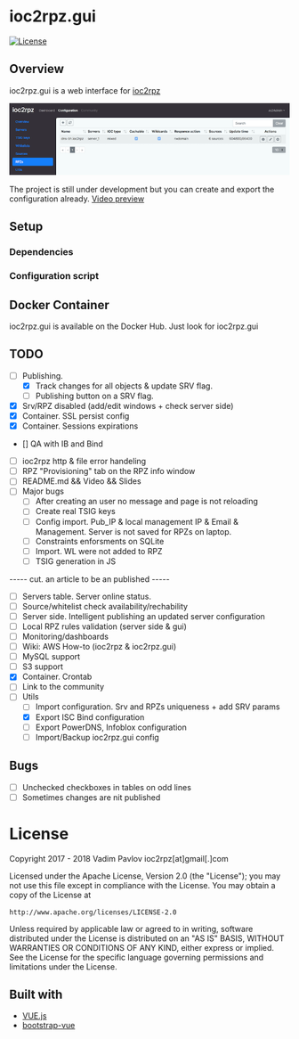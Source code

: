 # ioc2rpz.gui
[![License](https://img.shields.io/badge/License-Apache%202.0-blue.svg)](https://opensource.org/licenses/Apache-2.0)  

## Overview
ioc2rpz.gui is a web interface for [ioc2rpz](https://github.com/Homas/ioc2rpz)

<p align="center"><img src="https://github.com/Homas/ioc2rpz.gui/blob/master/ioc2rpz.gui.png"></p>

The project is still under development but you can create and export the configuration already.
[Video preview](https://youtu.be/rFhmmGy-MSs)

## Setup
### Dependencies
### Configuration script

## Docker Container
ioc2rpz.gui is available on the Docker Hub. Just look for ioc2rpz.gui 



## TODO
- [ ] Publishing.
    - [x] Track changes for all objects & update SRV flag.
    - [ ] Publishing button on a SRV flag.
- [x] Srv/RPZ disabled (add/edit windows + check server side)
- [x] Container. SSL persist config
- [x] Container. Sessions expirations
- [\] QA with IB and Bind
- [ ] ioc2rpz http & file error handeling
- [ ] RPZ "Provisioning" tab on the RPZ info window
- [ ] README.md && Video && Slides
- [ ] Major bugs
    - [ ] After creating an user no message and page is not reloading
    - [ ] Create real TSIG keys
    - [ ] Config import. Pub_IP & local management IP & Email & Management. Server is not saved for RPZs on laptop.
    - [ ] Constraints enforsments on SQLite
    - [ ] Import. WL were not added to RPZ
    - [ ] TSIG generation in JS

----- cut. an article to be an published -----
- [ ] Servers table. Server online status.
- [ ] Source/whitelist check availability/rechability
- [ ] Server side. Intelligent publishing an updated server configuration
- [ ] Local RPZ rules validation (server side & gui)
- [ ] Monitoring/dashboards
- [ ] Wiki: AWS How-to (ioc2rpz & ioc2rpz.gui)
- [ ] MySQL support
- [ ] S3 support
- [x] Container. Crontab
- [ ] Link to the community
- [ ] Utils
    - [ ] Import configuration. Srv and RPZs uniqueness + add SRV params
    - [x] Export ISC Bind configuration
    - [ ] Export PowerDNS, Infoblox configuration
    - [ ] Import/Backup ioc2rpz.gui config

## Bugs
- [ ] Unchecked checkboxes in tables on odd lines
- [ ] Sometimes changes are nit published

# License
Copyright 2017 - 2018 Vadim Pavlov ioc2rpz[at]gmail[.]com

Licensed under the Apache License, Version 2.0 (the "License"); you may not use this file except in compliance with the License.
You may obtain a copy of the License at  
  
    http://www.apache.org/licenses/LICENSE-2.0  
  
Unless required by applicable law or agreed to in writing, software distributed under the License is distributed on an "AS IS" BASIS, WITHOUT WARRANTIES OR CONDITIONS OF ANY KIND, either express or implied. See the License for the specific language governing permissions and limitations under the License.

## Built with
- [VUE.js](https://vuejs.org/)
- [bootstrap-vue](https://bootstrap-vue.js.org/)
